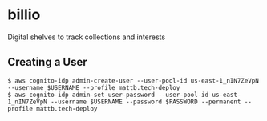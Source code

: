 # billio

Digital shelves to track collections and interests

## Creating a User

```
$ aws cognito-idp admin-create-user --user-pool-id us-east-1_nIN7ZeVpN --username $USERNAME --profile mattb.tech-deploy
$ aws cognito-idp admin-set-user-password --user-pool-id us-east-1_nIN7ZeVpN --username $USERNAME --password $PASSWORD --permanent --profile mattb.tech-deploy
```
